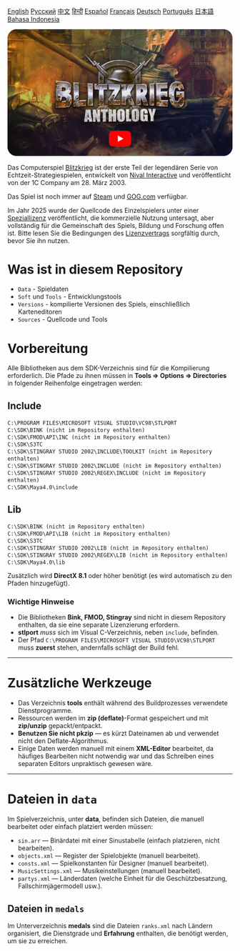[English](README_English.md)        [Русский](README.md)        [中文](README_Chinese.md)        [हिन्दी](README_Hindi.md)        [Español](README_Spanish.md)        [Français](README_French.md)        [Deutsch](README_German.md)        [Português](README_Portuguese.md)        [日本語](README_Japanese.md)        [Bahasa Indonesia](README_Indonesian.md)

[![Blitzkrieg Trailer](Blitzkrieg.png)](https://www.youtube.com/watch?v=zNxMvTcsJbk)

Das Computerspiel [Blitzkrieg](https://wikipedia.org/wiki/Blitzkrieg_(video_game)) ist der erste Teil der legendären Serie von Echtzeit-Strategiespielen, entwickelt von [Nival Interactive](http://nival.com/) und veröffentlicht von der 1C Company am 28. März 2003.

Das Spiel ist noch immer auf [Steam](https://store.steampowered.com/app/313480/Blitzkrieg_Anthology/) und [GOG.com](https://www.gog.com/en/game/blitzkrieg_anthology) verfügbar.

Im Jahr 2025 wurde der Quellcode des Einzelspielers unter einer [Speziallizenz](LICENSE.md) veröffentlicht, die kommerzielle Nutzung untersagt, aber vollständig für die Gemeinschaft des Spiels, Bildung und Forschung offen ist. Bitte lesen Sie die Bedingungen des [Lizenzvertrags](LICENSE.md) sorgfältig durch, bevor Sie ihn nutzen.

# Was ist in diesem Repository
- `Data` - Spieldaten
- `Soft` und `Tools` - Entwicklungstools
- `Versions` - kompilierte Versionen des Spiels, einschließlich Karteneditoren
- `Sources` - Quellcode und Tools

# Vorbereitung

Alle Bibliotheken aus dem SDK-Verzeichnis sind für die Kompilierung erforderlich. Die Pfade zu ihnen müssen in **Tools => Options => Directories** in folgender Reihenfolge eingetragen werden:

## Include
```
C:\PROGRAM FILES\MICROSOFT VISUAL STUDIO\VC98\STLPORT
C:\SDK\BINK (nicht im Repository enthalten)
C:\SDK\FMOD\API\INC (nicht im Repository enthalten)
C:\SDK\S3TC
C:\SDK\STINGRAY STUDIO 2002\INCLUDE\TOOLKIT (nicht im Repository enthalten)
C:\SDK\STINGRAY STUDIO 2002\INCLUDE (nicht im Repository enthalten)
C:\SDK\STINGRAY STUDIO 2002\REGEX\INCLUDE (nicht im Repository enthalten)
C:\SDK\Maya4.0\include
```

## Lib
```
C:\SDK\BINK (nicht im Repository enthalten)
C:\SDK\FMOD\API\LIB (nicht im Repository enthalten)
C:\SDK\S3TC
C:\SDK\STINGRAY STUDIO 2002\LIB (nicht im Repository enthalten)
C:\SDK\STINGRAY STUDIO 2002\REGEX\LIB (nicht im Repository enthalten)
C:\SDK\Maya4.0\lib
```

Zusätzlich wird **DirectX 8.1** oder höher benötigt (es wird automatisch zu den Pfaden hinzugefügt).

### Wichtige Hinweise

- Die Bibliotheken **Bink, FMOD, Stingray** sind nicht in diesem Repository enthalten, da sie eine separate Lizenzierung erfordern.
- **stlport** *muss* sich im Visual C-Verzeichnis, neben `include`, befinden.
- Der Pfad `C:\PROGRAM FILES\MICROSOFT VISUAL STUDIO\VC98\STLPORT` muss **zuerst** stehen, andernfalls schlägt der Build fehl.

---

# Zusätzliche Werkzeuge

- Das Verzeichnis **tools** enthält während des Buildprozesses verwendete Dienstprogramme.
- Ressourcen werden im **zip (deflate)**-Format gespeichert und mit **zip/unzip** gepackt/entpackt.
- **Benutzen Sie nicht pkzip** — es kürzt Dateinamen ab und verwendet nicht den Deflate-Algorithmus.
- Einige Daten werden manuell mit einem **XML-Editor** bearbeitet, da häufiges Bearbeiten nicht notwendig war und das Schreiben eines separaten Editors unpraktisch gewesen wäre.

---

# Dateien in `data`

Im Spielverzeichnis, unter **data**, befinden sich Dateien, die manuell bearbeitet oder einfach platziert werden müssen:

- `sin.arr` — Binärdatei mit einer Sinustabelle (einfach platzieren, nicht bearbeiten).
- `objects.xml` — Register der Spielobjekte (manuell bearbeitet).
- `consts.xml` — Spielkonstanten für Designer (manuell bearbeitet).
- `MusicSettings.xml` — Musikeinstellungen (manuell bearbeitet).
- `partys.xml` — Länderdaten (welche Einheit für die Geschützbesatzung, Fallschirmjägermodell usw.).

## Dateien in `medals`

Im Unterverzeichnis **medals** sind die Dateien `ranks.xml` nach Ländern organisiert, die Dienstgrade und **Erfahrung** enthalten, die benötigt werden, um sie zu erreichen.
